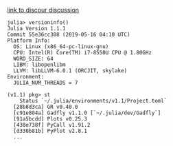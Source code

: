 [link to discour discussion](https://discourse.julialang.org/t/time-to-first-plot-benchmark/26726)

```
julia> versioninfo()
Julia Version 1.1.1
Commit 55e36cc308 (2019-05-16 04:10 UTC)
Platform Info:
  OS: Linux (x86_64-pc-linux-gnu)
  CPU: Intel(R) Core(TM) i7-8550U CPU @ 1.80GHz
  WORD_SIZE: 64
  LIBM: libopenlibm
  LLVM: libLLVM-6.0.1 (ORCJIT, skylake)
Environment:
  JULIA_NUM_THREADS = 7

(v1.1) pkg> st
    Status `~/.julia/environments/v1.1/Project.toml`
  [28b8d3ca] GR v0.40.0
  [c91e804a] Gadfly v1.1.0 [`~/.julia/dev/Gadfly`]
  [91a5bcdd] Plots v0.25.3
  [438e738f] PyCall v1.91.2
  [d330b81b] PyPlot v2.8.1
  ...
```
